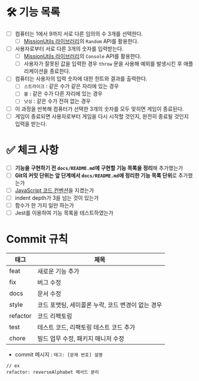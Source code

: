 # 🛠️ 기능 목록

- [ ] 컴퓨터는 1에서 9까지 서로 다른 임의의 수 3개를 선택한다.
  - [ ] [MissionUtils 라이브러리](https://github.com/woowacourse-projects/javascript-mission-utils#mission-utils)의 `Random` API를 활용한다.
- [ ] 사용자로부터 서로 다른 3개의 숫자를 입력받는다.
  - [ ] [MissionUtils 라이브러리](https://github.com/woowacourse-projects/javascript-mission-utils#mission-utils)의 `Console` API를 활용한다.
  - [ ] 사용자가 잘못된 값을 입력한 경우 `throw` 문을 사용해 예외를 발생시킨 후 애플리케이션을 종료한다.
- [ ] 컴퓨터는 사용자의 입력 숫자에 대한 힌트와 결과를 출력한다.
  - [ ] `스트라이크` : 같은 수가 같은 자리에 있는 경우
  - [ ] `볼` : 같은 수가 다른 자리에 있는 경우
  - [ ] `낫싱` : 같은 수가 전혀 없는 경우
- [ ] 이 과정을 반복해 컴퓨터가 선택한 3개의 숫자를 모두 맞히면 게임이 종료된다.
- [ ] 게임이 종료되면 사용자로부터 게임을 다시 시작할 것인지, 완전히 종료될 것인지 입력을 받는다.

# ✅ 체크 사항

- [ ] **기능을 구현하기 전 `docs/README.md`에 구현할 기능 목록을 정리**해 추가했는가
- [ ] **Git의 커밋 단위는 앞 단계에서 `docs/README.md`에 정리한 기능 목록 단위**로 추가했는가
- [ ] [JavaScript 코드 컨벤션](https://gist.github.com/stephenparish/9941e89d80e2bc58a153#allowed-type)을 지켰는가
- [ ] indent depth가 3을 넘는 것이 있는가
- [ ] 함수가 한 가지 일만 하는가
- [ ] Jest를 이용하여 기능 목록을 테스트하였는가

# Commit 규칙

| 태그     | 제목                                              |
| -------- | ------------------------------------------------- |
| feat     | 새로운 기능 추가                                  |
| fix      | 버그 수정                                         |
| docs     | 문서 수정                                         |
| style    | 코드 포맷팅, 세미콜론 누락, 코드 변경이 없는 경우 |
| refactor | 코드 리펙토링                                     |
| test     | 테스트 코드, 리팩토링 테스트 코드 추가            |
| chore    | 빌드 업무 수정, 패키지 매니저 수정                |

- commit 메시지 : `태그: [문제 번호] 설명`

```
// ex
refactor: reverseAlphabet 메서드 분리
```

